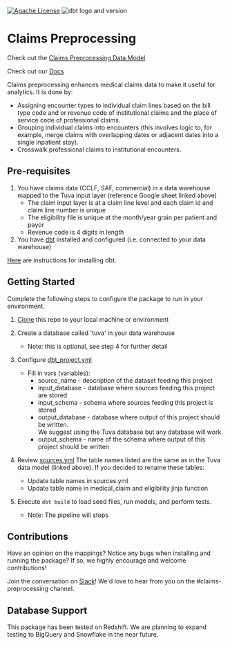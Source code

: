 [![Apache License](https://img.shields.io/badge/License-Apache%202.0-blue.svg)](https://opensource.org/licenses/Apache-2.0) ![dbt logo and version](https://img.shields.io/static/v1?logo=dbt&label=dbt-version&message=1.x&color=orange)

# Claims Preprocessing

Check out the [Claims Preprocessing Data Model]([https://docs.google.com/spreadsheets/d/1NuMEhcx6D6MSyZEQ6yk0LWU0HLvaeVma8S-5zhOnbcE/edit#gid=1991587675])

Check out our [Docs](http://thetuvaproject.com/)

Claims preprocessing enhances medical claims data to make it useful for analytics.  It is done by:

- Assigning encounter types to individual claim lines based on the bill type code and or revenue code of institutional claims 
and the place of service code of professional claims.
- Grouping individual claims into encounters (this involves logic to, for example, merge claims with overlapping dates or 
adjacent dates into a single inpatient stay).
- Crosswalk professional claims to institutional encounters.


## Pre-requisites
1. You have claims data (CCLF, SAF, commercial) in a data warehouse mapped to the Tuva input layer (reference Google sheet linked above)
    - The claim input layer is at a claim line level and each claim id and claim line number is unique
    - The eligibility file is unique at the month/year grain per patient and payor
    - Revenue code is 4 digits in length
2. You have [dbt](https://www.getdbt.com/) installed and configured (i.e. connected to your data warehouse)

[Here](https://docs.getdbt.com/dbt-cli/installation) are instructions for installing dbt.

## Getting Started
Complete the following steps to configure the package to run in your environment.

1. [Clone](https://docs.github.com/en/repositories/creating-and-managing-repositories/cloning-a-repository) this repo to your local machine or environment
2. Create a database called 'tuva' in your data warehouse
    - Note: this is optional, see step 4 for further detail
3. Configure [dbt_project.yml](/dbt_project.yml)
    - Fill in vars (variables):
        - source_name - description of the dataset feeding this project
        - input_database - database where sources feeding this project are stored
        - input_schema - schema where sources feeding this project is stored
        - output_database - database where output of this project should be written.  
        We suggest using the Tuva database but any database will work.
        - output_schema - name of the schema where output of this project should be written
4. Review [sources.yml](/sources.yml)
The table names listed are the same as in the Tuva data model (linked above).  If you decided to rename these tables:
    - Update table names in sources.yml
    - Update table name in medical_claim and eligibility jinja function

5. Execute `dbt build` to load seed files, run models, and perform tests.  
    - Note: The pipeline will stops

## Contributions
Have an opinion on the mappings? Notice any bugs when installing and running the package? 
If so, we highly encourage and welcome contributions! 

Join the conversation on [Slack](https://tuvahealth.slack.com/ssb/redirect#/shared-invite/email)!  We'd love to hear from you on the #claims-preprocessing channel.

## Database Support
This package has been tested on Redshift.  We are planning to expand testing to BigQuery and Snowflake in the near future.
